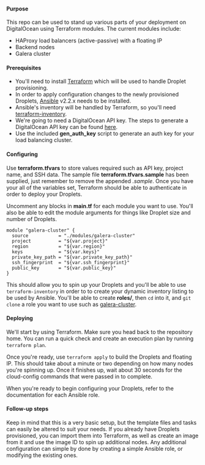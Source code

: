 #### Purpose

This repo can be used to stand up various parts of your deployment on DigitalOcean using Terraform modules. The current modules include:

* HAProxy load balancers (active-passive) with a floating IP
* Backend nodes
* Galera cluster

#### Prerequisites

* You'll need to install [Terraform](https://www.terraform.io/downloads.html) which will be used to handle Droplet provisioning.
* In order to apply configuration changes to the newly provisioned Droplets, [Ansible](http://docs.ansible.com/ansible/intro_installation.html) v2.2.x needs to be installed.
* Ansible's inventory will be handled by Terraform, so you'll need [terraform-inventory](https://github.com/adammck/terraform-inventory).
* We're going to need a DigitalOcean API key. The steps to generate a DigitalOcean API key can be found [here](https://www.digitalocean.com/community/tutorials/how-to-use-the-digitalocean-api-v2#how-to-generate-a-personal-access-token).
* Use the included **gen_auth_key** script to generate an auth key for your load balancing cluster.

#### Configuring

Use **terraform.tfvars** to store values required such as API key, project name, and SSH data. The sample file **terraform.tfvars.sample** has been supplied, just remember to remove the appended _.sample_. Once you have your all of the variables set, Terraform should be able to authenticate in order to deploy your Droplets.

Uncomment any blocks in **main.tf** for each module you want to use. You'll also be able to edit the module arguments for things like Droplet size and number of Droplets.

    module "galera-cluster" {
      source           = "./modules/galera-cluster"
      project          = "${var.project}"
      region           = "${var.region}"
      keys             = "${var.keys}"
      private_key_path = "${var.private_key_path}"
      ssh_fingerprint  = "${var.ssh_fingerprint}"
      public_key       = "${var.public_key}"
    }

This should allow you to spin up your Droplets and you'll be able to use `terraform-inventory` in order to to create your dynamic inventory listing to be used by Ansible. You'll be able to create **roles/**, then `cd` into it, and `git clone` a role you want to use such as [galera-cluster](https://github.com/barajasfab/ansible-galera-cluster).

#### Deploying

We'll start by using Terraform. Make sure you head back to the repository home. You can run a quick check and create an execution plan by running `terraform plan`.

Once you're ready, use `terraform apply` to build the Droplets and floating IP. This should take about a minute or two depending on how many nodes you're spinning up. Once it finishes up, wait about 30 seconds for the cloud-config commands that were passed in to complete.

When you're ready to begin configuring your Droplets, refer to the documentation for each Ansible role.

#### Follow-up steps

Keep in mind that this is a very basic setup, but the template files and tasks can easily be altered to suit your needs. If you already have Droplets provisioned, you can import them into Terraform, as well as create an image from it and use the image ID to spin up additional nodes. Any additional configuration can simple by done by creating a simple Ansible role, or modifying the existing ones.
